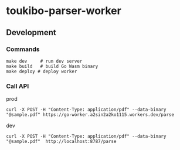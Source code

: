 # toukibo-parser-worker

## Development
### Commands

```
make dev     # run dev server
make build   # build Go Wasm binary
make deploy # deploy worker
```

### Call API

prod
```
curl -X POST -H "Content-Type: application/pdf" --data-binary "@sample.pdf" https://go-worker.a2sin2a2ko1115.workers.dev/parse
```

dev

```
curl -X POST -H "Content-Type: application/pdf" --data-binary "@sample.pdf"  http://localhost:8787/parse
```
